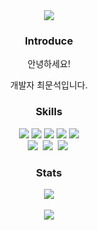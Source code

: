 <div align="center">
  <img src="https://capsule-render.vercel.app/api?type=soft&color=gradient&height=200&section=header&text=MunSeok%20Choi&fontSize=70" />
</div>
<h3 align="center">Introduce</h3>
	<p align="center"> 안녕하세요! </p>
	<p align="center"> 개발자 최문석입니다. </p>
<h3 align="center">Skills</h3>
 
 <div align="center">
  <img src="https://img.shields.io/badge/Python-3766AB?style=flat-square&logo=Python&logoColor=white"/>
  <img src="https://img.shields.io/badge/Java-007396?style=flat&logo=OpenJDK&logoColor=white"/>
  <img src="https://img.shields.io/badge/C-A8B9CC?style=flat-square&logo=C&logoColor=white"/></a>
  <img src="https://img.shields.io/badge/HTML5-E34F26?style=flat-square&logo=HTML5&logoColor=white"/></a>
  <img src="https://img.shields.io/badge/CSS3-1572B6?style=flat-square&logo=CSS3&logoColor=white"/></a>
</div>
<div align="center">
  <img src="https://img.shields.io/badge/JavaScript-F7DF1E?style=flat-square&logo=JavaScript&logoColor=white"/></a>&nbsp
  <img src="https://img.shields.io/badge/React-61DAFB?style=flat-square&logo=React&logoColor=white"/></a>&nbsp
  <img src="https://img.shields.io/badge/Spring-6DB33F?style=flat-square&logo=Spring&logoColor=white"/></a>&nbsp
</div>

<h3 align="center">Stats</h3>
<div align="center">
<a href="https://github.com/anuraghazra/github-readme-stats">
  <img align="center" src="https://github-readme-stats.vercel.app/api/top-langs/?username=Mun-Seok&hide_progress=true&align=center" />
</a>
</div>
</br>

<div align="center">
<a href="https://github.com/anuraghazra//github-readme-stats">
  <img align="center" src="https://github-readme-stats.vercel.app/api?username=Mun-Seok&show_icons=true&theme=prussian"/>
</a>
</div>
